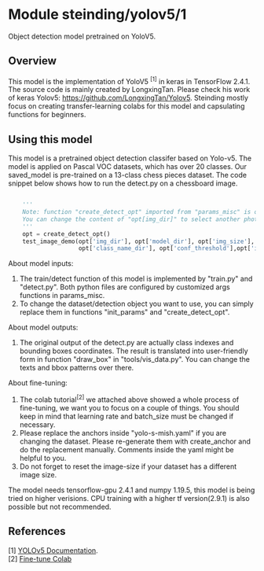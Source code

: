 # Module steinding/yolov5/1

Object detection model pretrained on YoloV5. 
<!-- asset-path: https://storage.googleapis.com/model_misc/yolov5.tar.gz -->
<!-- task: image-object-detection -->
<!-- network-architecture: regnety -->
<!-- format: saved_model_2 -->
<!-- fine-tunable: true -->
<!-- license: custom-->
<!-- language: en -->
<!-- colab: https://colab.research.google.com/drive/1XkHcer0xh_LvQPkqALJFv-5kPOcXnlF8?usp=sharing -->
## Overview

This model is the implementation of  YoloV5 <sup>[1]</sup>  in keras in TensorFlow 2.4.1. 
The source code is mainly created by LongxingTan. Please check his work of keras Yolov5: https://github.com/LongxingTan/Yolov5.
Steinding mostly focus on creating transfer-learning colabs for this model and capsulating functions for beginners. 

## Using this model

This model is a pretrained object detection classifer based on Yolo-v5. The model is applied on Pascal VOC datasets, which has over 20 classes.
Our saved_model is pre-trained on a 13-class chess pieces dataset. The code snippet below shows how to run the detect.py on a chessboard image.

```python

    '''
    Note: function "create_detect_opt" imported from "params_misc" is open to re-configuration.
    You can change the content of "opt[img_dir]" to select another photo for detection.
    '''
    opt = create_detect_opt()
    test_image_demo(opt['img_dir'], opt['model_dir'], opt['img_size'],
                    opt['class_name_dir'], opt['conf_threshold'],opt['iou_threshold'])
```

About model inputs:
1. The train/detect function of this model is implemented by "train.py" and "detect.py". Both python files are configured by customized args functions in params_misc.
2. To change the dataset/detection object you want to use, you can simply replace them in functions "init_params" and "create_detect_opt".

About model outputs:
1. The original output of the detect.py are actually class indexes and bounding boxes coordinates. The result is translated into user-friendly form in function "draw_box" in "tools/vis_data.py". You can change the texts and bbox patterns over there.

About fine-tuning:
1. The colab tutorial<sup>[2]</sup> we attached above showed a whole process of fine-tuning, we want you to focus on a couple of things. You should keep in mind that learning rate and batch_size must be changed if necessary.
2. Please replace the anchors inside "yolo-s-mish.yaml" if you are changing the dataset. Please re-generate them with create_anchor and do the replacement manually. Comments inside the yaml might be helpful to you.
3. Do not forget to reset the image-size if your dataset has a different image size.

The model needs tensorflow-gpu 2.4.1 and numpy 1.19.5, this model is being tried on higher verisions. CPU training with a higher tf version(2.9.1) is also possible but not recommended.

## References

[1] [YOLOv5 Documentation](https://docs.ultralytics.com/).   
[2] [Fine-tune Colab](https://colab.research.google.com/drive/1XkHcer0xh_LvQPkqALJFv-5kPOcXnlF8?usp=sharing) 
